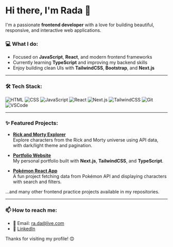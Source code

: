# Hi there, I'm Rada 👋

I'm a passionate **frontend developer** with a love for building beautiful, responsive, and interactive web applications.

### 💻 What I do:
- Focused on **JavaScript**, **React**, and modern frontend frameworks
- Currently learning **TypeScript** and improving my backend skills
- Enjoy building clean UIs with **TailwindCSS**, **Bootstrap**, and **Next.js**

---

### 🛠️ Tech Stack:
![HTML](https://img.shields.io/badge/-HTML5-E34F26?style=flat&logo=html5&logoColor=white)
![CSS](https://img.shields.io/badge/-CSS3-1572B6?style=flat&logo=css3)
![JavaScript](https://img.shields.io/badge/-JavaScript-F7DF1E?style=flat&logo=javascript&logoColor=black)
![React](https://img.shields.io/badge/-React-61DAFB?style=flat&logo=react&logoColor=white)
![Next.js](https://img.shields.io/badge/-Next.js-000000?style=flat&logo=next.js)
![TailwindCSS](https://img.shields.io/badge/-TailwindCSS-38B2AC?style=flat&logo=tailwind-css)
![Git](https://img.shields.io/badge/-Git-F05032?style=flat&logo=git&logoColor=white)
![VSCode](https://img.shields.io/badge/-VS%20Code-007ACC?style=flat&logo=visual-studio-code)

---

### ✨ Featured Projects:

- [**Rick and Morty Explorer**](https://github.com/rada-ii/Rick_and_Morty)  
  Explore characters from the Rick and Morty universe using API data, with dark/light theme and pagination.

- [**Portfolio Website**](https://github.com/rada-ii/Portfolio-app-next.js-tailwindcss-typescript)  
  My personal portfolio built with **Next.js**, **TailwindCSS**, and **TypeScript**.

- [**Pokémon React App**](https://github.com/rada-ii/Pokemon-react-app)  
  A fun project fetching data from Pokémon API and displaying characters with search and filters.

...and many other frontend practice projects available in my repositories.

---

### 📫 How to reach me:
- 📧 Email: [ra.da@live.com](mailto:ra.da@live.com)
- 🔗 [LinkedIn](https://www.linkedin.com/in/rada-ivankovic)

Thanks for visiting my profile! 😊
